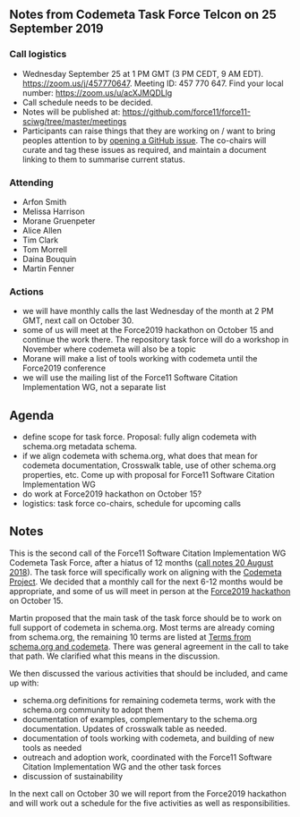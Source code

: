 ## Notes from Codemeta Task Force Telcon on 25 September 2019

### Call logistics

 - Wednesday September 25 at 1 PM GMT (3 PM CEDT, 9 AM EDT). https://zoom.us/j/457770647. Meeting ID: 457 770 647. Find your local number: https://zoom.us/u/acXJMQDLlg
 - Call schedule needs to be decided.
 - Notes will be published at: https://github.com/force11/force11-sciwg/tree/master/meetings
 - Participants can raise things that they are working on / want to bring peoples attention to by [opening a GitHub issue](https://github.com/force11/force11-sciwg/issues). The co-chairs will curate and tag these issues as required, and maintain a document linking to them to summarise current status.

### Attending

* Arfon Smith
* Melissa Harrison
* Morane Gruenpeter
* Alice Allen
* Tim Clark
* Tom Morrell
* Daina Bouquin
* Martin Fenner

### Actions

* we will have monthly calls the last Wednesday of the month at 2 PM GMT, next call on October 30.
* some of us will meet at the Force2019 hackathon on October 15 and continue the work there. The repository task force will do a workshop in November where codemeta will also be a topic
* Morane will make a list of tools working with codemeta until the Force2019 conference
* we will use the mailing list of the Force11 Software Citation Implementation WG, not a separate list

## Agenda

* define scope for task force. Proposal: fully align codemeta with schema.org metadata schema.
* if we align codemeta with schema.org, what does that mean for codemeta documentation, Crosswalk table, use of other schema.org properties, etc. Come up with proposal for Force11 Software Citation Implementation WG
* do work at Force2019 hackathon on October 15?
* logistics: task force co-chairs, schedule for upcoming calls

## Notes

This is the second call of the Force11 Software Citation Implementation WG Codemeta Task Force, after a hiatus of 12 months ([call notes 20 August 2018](https://github.com/force11/force11-sciwg/blob/master/meetings/20180820-codemeta.md)). The task force will specifically work on aligning with the [Codemeta Project](https://codemeta.github.io/). We decided that a monthly call for the next 6-12 months would be appropriate, and some of us will meet in person at the [Force2019 hackathon](https://force2019.sched.com/event/U2pI/research-software-hackathon) on October 15.

Martin proposed that the main task of the task force should be to work on full support of codemeta in schema.org. Most terms are already coming from schema.org, the remaining 10 terms are listed at [Terms from schema.org and codemeta](https://codemeta.github.io/terms/). There was general agreement in the call to take that path. We clarified what this means in the discussion.

We then discussed the various activities that should be included, and came up with:

* schema.org definitions for remaining codemeta terms, work with the schema.org community to adopt them
* documentation of examples, complementary to the schema.org documentation. Updates of crosswalk table as needed.
* documentation of tools working with codemeta, and building of new tools as needed
* outreach and adoption work, coordinated with the Force11 Software Citation Implementation WG and the other task forces
* discussion of sustainability

In the next call on October 30 we will report from the Force2019 hackathon and will work out a schedule for the five activities as well as responsibilities.
